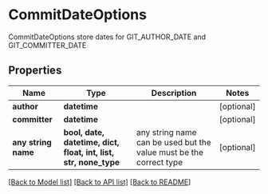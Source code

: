 # CommitDateOptions

CommitDateOptions store dates for GIT_AUTHOR_DATE and GIT_COMMITTER_DATE

## Properties
Name | Type | Description | Notes
------------ | ------------- | ------------- | -------------
**author** | **datetime** |  | [optional] 
**committer** | **datetime** |  | [optional] 
**any string name** | **bool, date, datetime, dict, float, int, list, str, none_type** | any string name can be used but the value must be the correct type | [optional]

[[Back to Model list]](../README.md#documentation-for-models) [[Back to API list]](../README.md#documentation-for-api-endpoints) [[Back to README]](../README.md)


